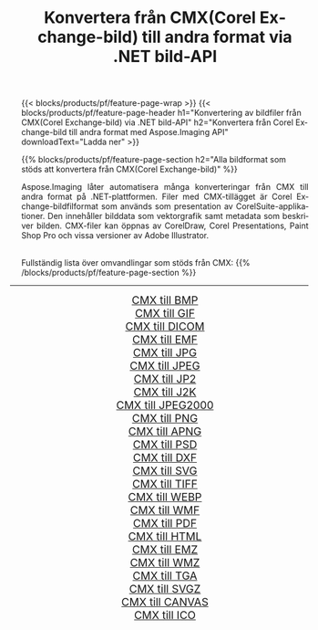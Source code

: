 ﻿---
title: Konvertera från CMX(Corel Exchange-bild) till andra format via .NET bild-API 
weight: 3920
url: /sv/net/conversion/from/cmx 
lang: sv
langdirlevel: 2
locales: zh-hans,ja,it,ru,de,es,fr,nl,id,lt,pl,pt,vi,tr,ko,zh-hant,ar,hi,th,sv,cs,uk,he
description: Med Aspose.Imaging kan du enkelt konvertera från CMX(Corel Exchange-bild) till ett annat format
---

{{< blocks/products/pf/feature-page-wrap >}}
{{< blocks/products/pf/feature-page-header h1="Konvertering av bildfiler från CMX(Corel Exchange-bild) via .NET bild-API" h2="Konvertera från Corel Exchange-bild till andra format med Aspose.Imaging API" downloadText="Ladda ner" >}}


{{% blocks/products/pf/feature-page-section  h2="Alla bildformat som stöds att konvertera från CMX(Corel Exchange-bild)" %}}
<p align=justify>Aspose.Imaging låter automatisera många konverteringar från CMX till andra format på .NET-plattformen. Filer med CMX-tillägget är Corel Exchange-bildfilformat som används som presentation av CorelSuite-applikationer. Den innehåller bilddata som vektorgrafik samt metadata som beskriver bilden. CMX-filer kan öppnas av CorelDraw, Corel Presentations, Paint Shop Pro och vissa versioner av Adobe Illustrator.</p>
<br/>
Fullständig lista över omvandlingar som stöds från CMX:
{{% /blocks/products/pf/feature-page-section %}}
<div class="container-fluid productfamilypage bg-gray">
    <div class="convertypes bg-gray agp-content section">
        <div class="container">
		<hr style="margin-left:-20px;"/>
		<div class="row other-converters" style="gap: 10px;font-size: 19px;text-align:center;">
		    <div class='col-md-2 other-converter remove-lp remove-rp'><a href="/imaging/sv/net/conversion/cmx-to-bmp" style="padding:15px;">CMX till BMP</a></div><div class='col-md-2 other-converter remove-lp remove-rp'><a href="/imaging/sv/net/conversion/cmx-to-gif" style="padding:15px;">CMX till GIF</a></div><div class='col-md-2 other-converter remove-lp remove-rp'><a href="/imaging/sv/net/conversion/cmx-to-dicom" style="padding:15px;">CMX till DICOM</a></div><div class='col-md-2 other-converter remove-lp remove-rp'><a href="/imaging/sv/net/conversion/cmx-to-emf" style="padding:15px;">CMX till EMF</a></div><div class='col-md-2 other-converter remove-lp remove-rp'><a href="/imaging/sv/net/conversion/cmx-to-jpg" style="padding:15px;">CMX till JPG</a></div><div class='col-md-2 other-converter remove-lp remove-rp'><a href="/imaging/sv/net/conversion/cmx-to-jpeg" style="padding:15px;">CMX till JPEG</a></div><div class='col-md-2 other-converter remove-lp remove-rp'><a href="/imaging/sv/net/conversion/cmx-to-jp2" style="padding:15px;">CMX till JP2</a></div><div class='col-md-2 other-converter remove-lp remove-rp'><a href="/imaging/sv/net/conversion/cmx-to-j2k" style="padding:15px;">CMX till J2K</a></div><div class='col-md-2 other-converter remove-lp remove-rp'><a href="/imaging/sv/net/conversion/cmx-to-jpeg2000" style="padding:15px;">CMX till JPEG2000</a></div><div class='col-md-2 other-converter remove-lp remove-rp'><a href="/imaging/sv/net/conversion/cmx-to-png" style="padding:15px;">CMX till PNG</a></div><div class='col-md-2 other-converter remove-lp remove-rp'><a href="/imaging/sv/net/conversion/cmx-to-apng" style="padding:15px;">CMX till APNG</a></div><div class='col-md-2 other-converter remove-lp remove-rp'><a href="/imaging/sv/net/conversion/cmx-to-psd" style="padding:15px;">CMX till PSD</a></div><div class='col-md-2 other-converter remove-lp remove-rp'><a href="/imaging/sv/net/conversion/cmx-to-dxf" style="padding:15px;">CMX till DXF</a></div><div class='col-md-2 other-converter remove-lp remove-rp'><a href="/imaging/sv/net/conversion/cmx-to-svg" style="padding:15px;">CMX till SVG</a></div><div class='col-md-2 other-converter remove-lp remove-rp'><a href="/imaging/sv/net/conversion/cmx-to-tiff" style="padding:15px;">CMX till TIFF</a></div><div class='col-md-2 other-converter remove-lp remove-rp'><a href="/imaging/sv/net/conversion/cmx-to-webp" style="padding:15px;">CMX till WEBP</a></div><div class='col-md-2 other-converter remove-lp remove-rp'><a href="/imaging/sv/net/conversion/cmx-to-wmf" style="padding:15px;">CMX till WMF</a></div><div class='col-md-2 other-converter remove-lp remove-rp'><a href="/imaging/sv/net/conversion/cmx-to-pdf" style="padding:15px;">CMX till PDF</a></div><div class='col-md-2 other-converter remove-lp remove-rp'><a href="/imaging/sv/net/conversion/cmx-to-html" style="padding:15px;">CMX till HTML</a></div><div class='col-md-2 other-converter remove-lp remove-rp'><a href="/imaging/sv/net/conversion/cmx-to-emz" style="padding:15px;">CMX till EMZ</a></div><div class='col-md-2 other-converter remove-lp remove-rp'><a href="/imaging/sv/net/conversion/cmx-to-wmz" style="padding:15px;">CMX till WMZ</a></div><div class='col-md-2 other-converter remove-lp remove-rp'><a href="/imaging/sv/net/conversion/cmx-to-tga" style="padding:15px;">CMX till TGA</a></div><div class='col-md-2 other-converter remove-lp remove-rp'><a href="/imaging/sv/net/conversion/cmx-to-svgz" style="padding:15px;">CMX till SVGZ</a></div><div class='col-md-2 other-converter remove-lp remove-rp'><a href="/imaging/sv/net/conversion/cmx-to-canvas" style="padding:15px;">CMX till CANVAS</a></div><div class='col-md-2 other-converter remove-lp remove-rp'><a href="/imaging/sv/net/conversion/cmx-to-ico" style="padding:15px;">CMX till ICO</a></div>
                </div>
        </div>
    </div>
</div>
<br/>

